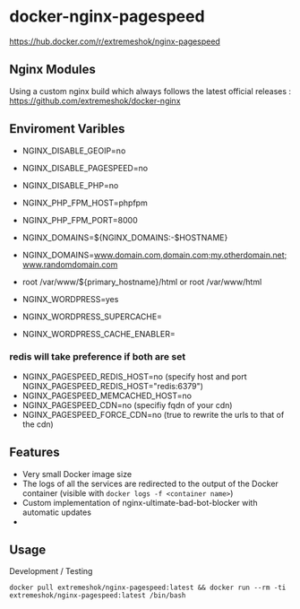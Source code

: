 # docker-nginx-pagespeed
https://hub.docker.com/r/extremeshok/nginx-pagespeed

## Nginx Modules
Using a custom nginx build which always follows the latest official releases : https://github.com/extremeshok/docker-nginx

## Enviroment Varibles

* NGINX_DISABLE_GEOIP=no
* NGINX_DISABLE_PAGESPEED=no
* NGINX_DISABLE_PHP=no

* NGINX_PHP_FPM_HOST=phpfpm
* NGINX_PHP_FPM_PORT=8000

* NGINX_DOMAINS=${NGINX_DOMAINS:-$HOSTNAME}

* NGINX_DOMAINS=www.domain.com,domain.com;my.otherdomain.net;www.randomdomain.com

* root /var/www/${primary_hostname}/html or root /var/www/html

* NGINX_WORDPRESS=yes
* NGINX_WORDPRESS_SUPERCACHE=
* NGINX_WORDPRESS_CACHE_ENABLER=


### redis will take preference if both are set
* NGINX_PAGESPEED_REDIS_HOST=no (specify host and port NGINX_PAGESPEED_REDIS_HOST="redis:6379")
* NGINX_PAGESPEED_MEMCACHED_HOST=no
* NGINX_PAGESPEED_CDN=no (specifiy fqdn of your cdn)
* NGINX_PAGESPEED_FORCE_CDN=no (true to rewrite the urls to that of the cdn)

## Features
* Very small Docker image size
* The logs of all the services are redirected to the output of the Docker container (visible with `docker logs -f <container name>`)
* Custom implementation of nginx-ultimate-bad-bot-blocker with automatic updates
* 

## Usage
Development / Testing
```
docker pull extremeshok/nginx-pagespeed:latest && docker run --rm -ti extremeshok/nginx-pagespeed:latest /bin/bash
```
